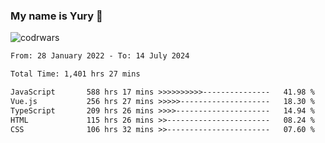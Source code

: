 ### My name is Yury 👋 
![codrwars](https://www.codewars.com/users/litury/badges/micro) 


<!--START_SECTION:waka-->

```txt
From: 28 January 2022 - To: 14 July 2024

Total Time: 1,401 hrs 27 mins

JavaScript       588 hrs 17 mins >>>>>>>>>>---------------   41.98 %
Vue.js           256 hrs 27 mins >>>>>--------------------   18.30 %
TypeScript       209 hrs 26 mins >>>>---------------------   14.94 %
HTML             115 hrs 26 mins >>-----------------------   08.24 %
CSS              106 hrs 32 mins >>-----------------------   07.60 %
```

<!--END_SECTION:waka-->

